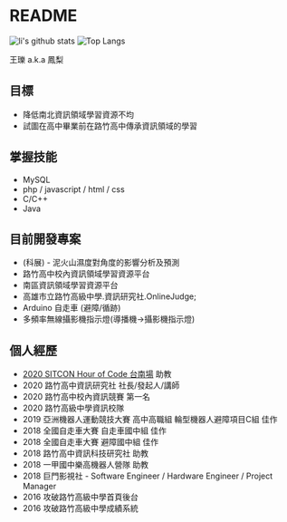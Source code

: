 # README
![li's github stats](https://github-readme-stats.vercel.app/api?username=li0122&theme=vue-dark)
![Top Langs](https://github-readme-stats.vercel.app/api/top-langs/?username=li0122&layout=compact&theme=vue-dark)

王瓅 a.k.a 鳳梨  

## 目標
- 降低南北資訊領域學習資源不均
- 試圖在高中畢業前在路竹高中傳承資訊領域的學習

## 掌握技能
- MySQL
- php / javascript / html / css
- C/C++
- Java

## 目前開發專案
- (科展) - 泥火山濕度對角度的影響分析及預測
- 路竹高中校內資訊領域學習資源平台
- 南區資訊領域學習資源平台
- 高雄市立路竹高級中學.資訊研究社.OnlineJudge;
- Arduino 自走車 (避障/循跡)
- 多頻率無線攝影機指示燈(導播機->攝影機指示燈)

## 個人經歷  
- [2020 SITCON Hour of Code 台南場](https://flic.kr/s/aHsmTkAPFt) 助教
- 2020 路竹高中資訊研究社 社長/發起人/講師
- 2020 路竹高中校內資訊競賽 第一名
- 2020 路竹高級中學資訊校隊
- 2019 亞洲機器人運動競技大賽 高中高職組 輪型機器人避障項目C組 佳作
- 2018 全國自走車大賽 自走車國中組 佳作
- 2018 全國自走車大賽 避障國中組 佳作
- 2018 路竹高中資訊科技研究社 助教
- 2018 一甲國中樂高機器人營隊 助教
- 2018 巨門影視社 - Software Engineer / Hardware Engineer / Project Manager 
- 2016 攻破路竹高級中學首頁後台
- 2016 攻破路竹高級中學成績系統
